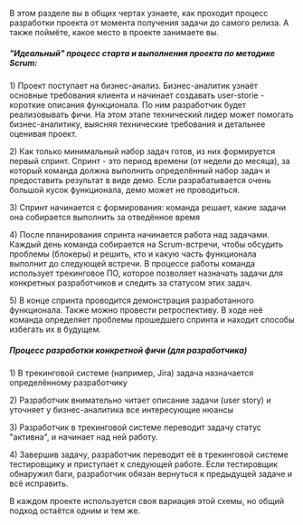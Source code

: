 В этом разделе вы в общих чертах узнаете, как проходит процесс разработки проекта от момента получения задачи до самого релиза. А также поймёте, какое место в проекте занимаете вы.

##### "Идеальный" процесс старта и выполнения проекта по методике Scrum:

1\) Проект поступает на бизнес-анализ. Бизнес-аналитик узнаёт основные требования клиента и начинает создавать user-storie - короткие описания функционала. По ним разработчик будет реализовывать фичи. На этом этапе технический лидер может помогать бизнес-аналитику, выясняя технические требования и детальнее оценивая проект.

2\) Как только минимальный набор задач готов,  из них формируется первый спринт. Спринт - это период времени \(от недели до месяца\), за который команда должна выполнить определённый набор задач и предоставить результат в виде демо. Если разрабатывается очень большой кусок функционала, демо может не проводиться.

3\) Спринт начинается с формирования: команда решает, какие задачи она собирается выполнить за отведённое время

4\) После планирования спринта начинается работа над задачами. Каждый день команда собирается на Scrum-встречи, чтобы обсудить проблемы \(блокеры\) и решить, кто и какую часть функционала выполнит до следующей встречи. В процессе работы команда использует трекинговое ПО, которое позволяет назначать задачи для конкретных разработчиков и следить за статусом этих задач.

5\) В конце спринта проводится демонстрация разработанного функционала. Также можно провести ретроспективу. В ходе неё команда определяет проблемы прошедшего спринта и находит способы избегать их в будущем.

##### Процесс разработки конкретной фичи \(для разработчика\)

1\) В трекинговой системе \(например, Jira\) задача назначается определённому разработчику

2\) Разработчик внимательно читает описание задачи \(user story\) и уточняет у бизнес-аналитика все интересующие нюансы

3\) Разработчик в трекинговой системе переводит задачу статус "активна", и начинает над ней работу.

4\) Завершив задачу, разработчик переводит её в трекинговой системе тестировщику и приступает к следующей работе. Если тестировщик обнаружил баги, разработчик обязан вернуться к предыдущей задаче и всё исправить.

В каждом проекте используется своя вариация этой схемы, но общий подход остаётся одним и тем же.

##### 



